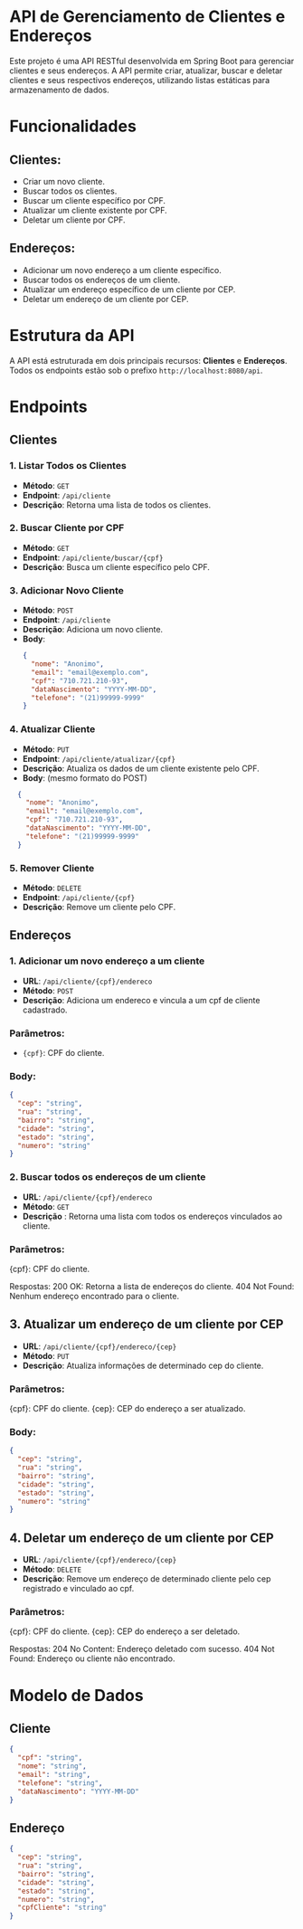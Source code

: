 # API de Gerenciamento de Clientes e Endereços

Este projeto é uma API RESTful desenvolvida em Spring Boot para gerenciar clientes e seus endereços. A API permite criar, atualizar, buscar e deletar clientes e seus respectivos endereços, utilizando listas estáticas para armazenamento de dados.

# Funcionalidades
## Clientes:

- Criar um novo cliente.
- Buscar todos os clientes.
- Buscar um cliente específico por CPF.
- Atualizar um cliente existente por CPF.
- Deletar um cliente por CPF.

 
## Endereços:

- Adicionar um novo endereço a um cliente específico.
- Buscar todos os endereços de um cliente.
- Atualizar um endereço específico de um cliente por CEP.
- Deletar um endereço de um cliente por CEP.

  
# Estrutura da API
A API está estruturada em dois principais recursos: **Clientes** e **Endereços**. Todos os endpoints estão sob o prefixo `http://localhost:8080/api`.

# Endpoints

## Clientes

### 1. Listar Todos os Clientes
- **Método**: `GET`
- **Endpoint**: `/api/cliente`
- **Descrição**: Retorna uma lista de todos os clientes.

### 2. Buscar Cliente por CPF
- **Método**: `GET`
- **Endpoint**: `/api/cliente/buscar/{cpf}`
- **Descrição**: Busca um cliente específico pelo CPF.

### 3. Adicionar Novo Cliente
- **Método**: `POST`
- **Endpoint**: `/api/cliente`
- **Descrição**: Adiciona um novo cliente.
- **Body**:
  ```json
  {
    "nome": "Anonimo",
    "email": "email@exemplo.com",
    "cpf": "710.721.210-93",
    "dataNascimento": "YYYY-MM-DD",
    "telefone": "(21)99999-9999"
  }
  
### 4. Atualizar Cliente
- **Método**: `PUT`
- **Endpoint**: `/api/cliente/atualizar/{cpf}`
- **Descrição**: Atualiza os dados de um cliente existente pelo CPF.
- **Body**: (mesmo formato do POST)
```json
  {
    "nome": "Anonimo",
    "email": "email@exemplo.com",
    "cpf": "710.721.210-93",
    "dataNascimento": "YYYY-MM-DD",
    "telefone": "(21)99999-9999"
  }
  ```
### 5. Remover Cliente
- **Método**: `DELETE`
- **Endpoint**: `/api/cliente/{cpf}`
- **Descrição**: Remove um cliente pelo CPF.

## Endereços

### 1. Adicionar um novo endereço a um cliente

- **URL**: `/api/cliente/{cpf}/endereco`
- **Método**: `POST`
- **Descrição**: Adiciona um endereco e vincula a um cpf de cliente cadastrado.
  
### Parâmetros:

- `{cpf}`: CPF do cliente.

### Body:

```json
{
  "cep": "string",
  "rua": "string",
  "bairro": "string",
  "cidade": "string",
  "estado": "string",
  "numero": "string"
}
```

### 2. Buscar todos os endereços de um cliente
- **URL**: `/api/cliente/{cpf}/endereco`
- **Método**: `GET`
- **Descrição** : Retorna uma lista com todos os endereços vinculados ao cliente.
  
### Parâmetros:
{cpf}: CPF do cliente.

Respostas:
200 OK: Retorna a lista de endereços do cliente.
404 Not Found: Nenhum endereço encontrado para o cliente.

## 3. Atualizar um endereço de um cliente por CEP
- **URL**: `/api/cliente/{cpf}/endereco/{cep}`
- **Método**: `PUT`
- **Descrição**: Atualiza informações de determinado cep do cliente.
  
### Parâmetros:

{cpf}: CPF do cliente.
{cep}: CEP do endereço a ser atualizado.

### Body:

```json
{
  "cep": "string",
  "rua": "string",
  "bairro": "string",
  "cidade": "string",
  "estado": "string",
  "numero": "string"
}

```

## 4. Deletar um endereço de um cliente por CEP
- **URL**: `/api/cliente/{cpf}/endereco/{cep}`
- **Método**: `DELETE`
- **Descrição**: Remove um endereço de determinado cliente pelo cep registrado e vinculado ao cpf.
  
### Parâmetros:
{cpf}: CPF do cliente.
{cep}: CEP do endereço a ser deletado.

Respostas:
204 No Content: Endereço deletado com sucesso.
404 Not Found: Endereço ou cliente não encontrado.

# Modelo de Dados

## Cliente 

```json
{
  "cpf": "string",
  "nome": "string",
  "email": "string",
  "telefone": "string",
  "dataNascimento": "YYYY-MM-DD"
}

```


## Endereço

```json
{
  "cep": "string",
  "rua": "string",
  "bairro": "string",
  "cidade": "string",
  "estado": "string",
  "numero": "string",
  "cpfCliente": "string"
}

```
